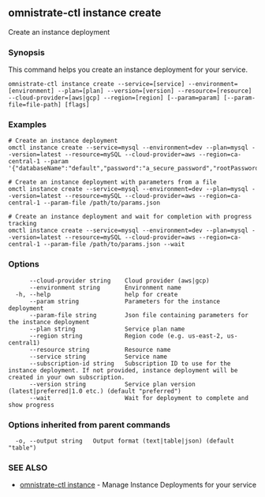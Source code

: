 ## omnistrate-ctl instance create

Create an instance deployment

### Synopsis

This command helps you create an instance deployment for your service.

```
omnistrate-ctl instance create --service=[service] --environment=[environment] --plan=[plan] --version=[version] --resource=[resource] --cloud-provider=[aws|gcp] --region=[region] [--param=param] [--param-file=file-path] [flags]
```

### Examples

```
# Create an instance deployment
omctl instance create --service=mysql --environment=dev --plan=mysql --version=latest --resource=mySQL --cloud-provider=aws --region=ca-central-1 --param '{"databaseName":"default","password":"a_secure_password","rootPassword":"a_secure_root_password","username":"user"}'

# Create an instance deployment with parameters from a file
omctl instance create --service=mysql --environment=dev --plan=mysql --version=latest --resource=mySQL --cloud-provider=aws --region=ca-central-1 --param-file /path/to/params.json

# Create an instance deployment and wait for completion with progress tracking
omctl instance create --service=mysql --environment=dev --plan=mysql --version=latest --resource=mySQL --cloud-provider=aws --region=ca-central-1 --param-file /path/to/params.json --wait
```

### Options

```
      --cloud-provider string    Cloud provider (aws|gcp)
      --environment string       Environment name
  -h, --help                     help for create
      --param string             Parameters for the instance deployment
      --param-file string        Json file containing parameters for the instance deployment
      --plan string              Service plan name
      --region string            Region code (e.g. us-east-2, us-central1)
      --resource string          Resource name
      --service string           Service name
      --subscription-id string   Subscription ID to use for the instance deployment. If not provided, instance deployment will be created in your own subscription.
      --version string           Service plan version (latest|preferred|1.0 etc.) (default "preferred")
      --wait                     Wait for deployment to complete and show progress
```

### Options inherited from parent commands

```
  -o, --output string   Output format (text|table|json) (default "table")
```

### SEE ALSO

* [omnistrate-ctl instance](omnistrate-ctl_instance.md)	 - Manage Instance Deployments for your service

